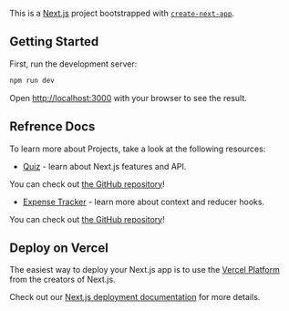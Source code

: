 This is a [Next.js](https://nextjs.org) project bootstrapped with [`create-next-app`](https://nextjs.org/docs/app/api-reference/cli/create-next-app).

## Getting Started

First, run the development server:

```bash
npm run dev
```

Open [http://localhost:3000](http://localhost:3000) with your browser to see the result.

## Refrence Docs

To learn more about Projects, take a look at the following resources:

- [Quiz](https://www.freecodecamp.org/news/how-to-build-a-quiz-app-using-react/) - learn about Next.js features and API.


You can check out [the GitHub repository](https://github.com/chrisblakely01/quiz-app/blob/master/starter/src/App.js)!

- [Expense Tracker](https://www.freecodecamp.org/news/react-budget-tracker-app/) - learn more about context and reducer hooks.


You can check out [the GitHub repository](https://codesandbox.io/p/sandbox/expense-tracker-react-app-ck6bk?file=%2Fsrc%2Fcomponents%2FIncomeExpenses.js%3A4%2C38)!
## Deploy on Vercel

The easiest way to deploy your Next.js app is to use the [Vercel Platform](https://vercel.com/new?utm_medium=default-template&filter=next.js&utm_source=create-next-app&utm_campaign=create-next-app-readme) from the creators of Next.js.

Check out our [Next.js deployment documentation](https://nextjs.org/docs/app/building-your-application/deploying) for more details.




